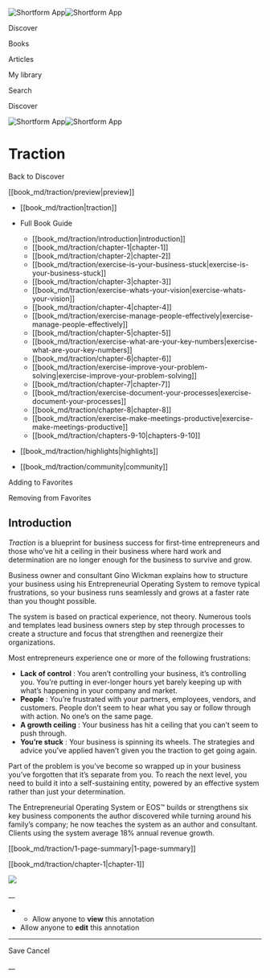 ![Shortform App](/img/logo.36a2399e.svg)![Shortform App](/img/logo-dark.70c1b072.svg)

Discover

Books

Articles

My library

Search

Discover

![Shortform App](/img/logo.36a2399e.svg)![Shortform App](/img/logo-dark.70c1b072.svg)

# Traction

Back to Discover

[[book_md/traction/preview|preview]]

  * [[book_md/traction|traction]]
  * Full Book Guide

    * [[book_md/traction/introduction|introduction]]
    * [[book_md/traction/chapter-1|chapter-1]]
    * [[book_md/traction/chapter-2|chapter-2]]
    * [[book_md/traction/exercise-is-your-business-stuck|exercise-is-your-business-stuck]]
    * [[book_md/traction/chapter-3|chapter-3]]
    * [[book_md/traction/exercise-whats-your-vision|exercise-whats-your-vision]]
    * [[book_md/traction/chapter-4|chapter-4]]
    * [[book_md/traction/exercise-manage-people-effectively|exercise-manage-people-effectively]]
    * [[book_md/traction/chapter-5|chapter-5]]
    * [[book_md/traction/exercise-what-are-your-key-numbers|exercise-what-are-your-key-numbers]]
    * [[book_md/traction/chapter-6|chapter-6]]
    * [[book_md/traction/exercise-improve-your-problem-solving|exercise-improve-your-problem-solving]]
    * [[book_md/traction/chapter-7|chapter-7]]
    * [[book_md/traction/exercise-document-your-processes|exercise-document-your-processes]]
    * [[book_md/traction/chapter-8|chapter-8]]
    * [[book_md/traction/exercise-make-meetings-productive|exercise-make-meetings-productive]]
    * [[book_md/traction/chapters-9-10|chapters-9-10]]
  * [[book_md/traction/highlights|highlights]]
  * [[book_md/traction/community|community]]



Adding to Favorites 

Removing from Favorites 

## Introduction

_Traction_ is a blueprint for business success for first-time entrepreneurs and those who’ve hit a ceiling in their business where hard work and determination are no longer enough for the business to survive and grow.

Business owner and consultant Gino Wickman explains how to structure your business using his Entrepreneurial Operating System to remove typical frustrations, so your business runs seamlessly and grows at a faster rate than you thought possible.

The system is based on practical experience, not theory. Numerous tools and templates lead business owners step by step through processes to create a structure and focus that strengthen and reenergize their organizations.

Most entrepreneurs experience one or more of the following frustrations:

  * **Lack of control** : You aren’t controlling your business, it’s controlling you. You’re putting in ever-longer hours yet barely keeping up with what’s happening in your company and market. 
  * **People** : You’re frustrated with your partners, employees, vendors, and customers. People don’t seem to hear what you say or follow through with action. No one’s on the same page.
  * **A growth ceiling** : Your business has hit a ceiling that you can’t seem to push through.
  * **You’re stuck** : Your business is spinning its wheels. The strategies and advice you’ve applied haven’t given you the traction to get going again.



Part of the problem is you’ve become so wrapped up in your business you’ve forgotten that it’s separate from you. To reach the next level, you need to build it into a self-sustaining entity, powered by an effective system rather than just your determination.

The Entrepreneurial Operating System or EOS™ builds or strengthens six key business components the author discovered while turning around his family’s company; he now teaches the system as an author and consultant. Clients using the system average 18% annual revenue growth.

[[book_md/traction/1-page-summary|1-page-summary]]

[[book_md/traction/chapter-1|chapter-1]]

![](https://bat.bing.com/action/0?ti=56018282&Ver=2&mid=1da17c69-b7c3-4e09-bba1-8739f74f0f13&sid=72e6e650642c11eeb2dd2161d176fe8d&vid=72e70890642c11eeb72d79fe7b6df2c6&vids=0&msclkid=N&pi=0&lg=en-US&sw=800&sh=600&sc=24&nwd=1&tl=Shortform%20%7C%20Book&p=https%3A%2F%2Fwww.shortform.com%2Fapp%2Fbook%2Ftraction%2Fintroduction&r=&lt=1133&evt=pageLoad&sv=1&rn=824622)

__

  *   * Allow anyone to **view** this annotation
  * Allow anyone to **edit** this annotation



* * *

Save Cancel

__



